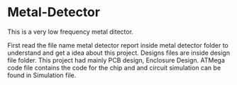 # Metal-Detector

This is a very low frequency metal ditector.

First read the file name metal detector report inside metal detector folder to understand and get a idea about this project. Designs files are inside design file folder. This project had mainly PCB design, Enclosure Design. ATMega code file contains the code for the chip and and circuit simulation can be found in Simulation file.
